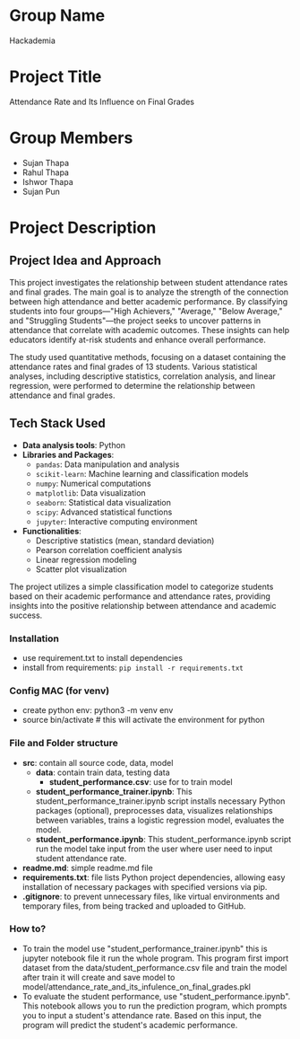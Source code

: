 # Group Name
Hackademia

# Project Title
Attendance Rate and Its Influence on Final Grades

# Group Members
- Sujan Thapa
- Rahul Thapa
- Ishwor Thapa
- Sujan Pun

# Project Description

## Project Idea and Approach
This project investigates the relationship between student attendance rates and final grades. The main goal is to analyze the strength of the connection between high attendance and better academic performance. By classifying students into four groups—"High Achievers," "Average," "Below Average," and "Struggling Students"—the project seeks to uncover patterns in attendance that correlate with academic outcomes. These insights can help educators identify at-risk students and enhance overall performance.

The study used quantitative methods, focusing on a dataset containing the attendance rates and final grades of 13 students. Various statistical analyses, including descriptive statistics, correlation analysis, and linear regression, were performed to determine the relationship between attendance and final grades.

## Tech Stack Used
- **Data analysis tools**: Python
- **Libraries and Packages**:
  - `pandas`: Data manipulation and analysis
  - `scikit-learn`: Machine learning and classification models
  - `numpy`: Numerical computations
  - `matplotlib`: Data visualization
  - `seaborn`: Statistical data visualization
  - `scipy`: Advanced statistical functions
  - `jupyter`: Interactive computing environment
- **Functionalities**:
  - Descriptive statistics (mean, standard deviation)
  - Pearson correlation coefficient analysis
  - Linear regression modeling
  - Scatter plot visualization

The project utilizes a simple classification model to categorize students based on their academic performance and attendance rates, providing insights into the positive relationship between attendance and academic success.


### Installation
- use requirement.txt to install dependencies
- install from requirements: `pip install -r requirements.txt`

### Config MAC (for venv)
- create python env: python3 -m venv env 
- source bin/activate # this will activate the environment for python

### File and Folder structure
- **src**: contain all source code, data, model
  - **data**: contain train data, testing data
    - **student_performance.csv**: use for to train model
  - **student_performance_trainer.ipynb**: This student_performance_trainer.ipynb script installs necessary Python packages (optional), preprocesses data, visualizes relationships between variables, trains a logistic regression model, evaluates the model.
  - **student_performance.ipynb**: This student_performance.ipynb script run the model take input from the user where user need to input student attendance rate.
- **readme.md**: simple readme.md file
- **requirements.txt**: file lists Python project dependencies, allowing easy installation of necessary packages with specified versions via pip.
- **.gitignore**: to prevent unnecessary files, like virtual environments and temporary files, from being tracked and uploaded to GitHub.

### How to?
- To train the model use "student_performance_trainer.ipynb" this is jupyter notebook file it run the whole program. This program first import dataset from the data/student_performance.csv file and train the model after train it will create and save model to model/attendance_rate_and_its_infulence_on_final_grades.pkl
- To evaluate the student performance, use "student_performance.ipynb". This notebook allows you to run the prediction program, which prompts you to input a student's attendance rate. Based on this input, the program will predict the student's academic performance.

